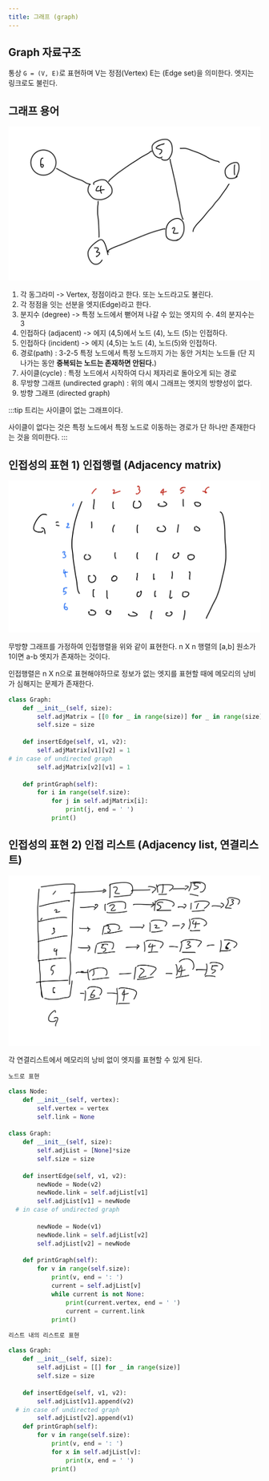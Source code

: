 ```yaml
---
title: 그래프 (graph)
---
```


## Graph 자료구조

통상 `G = (V, E)`로 표현하며 V는 정점(Vertex) E는 (Edge set)을 의미한다. 엣지는 링크로도 불린다.

## 그래프 용어

![graph](../.vuepress/assets/algorithm/graph.jpeg)

1. 각 동그라미 -> Vertex, 정점이라고 한다. 또는 노드라고도 불린다.
2. 각 정점을 잇는 선분을 엣지(Edge)라고 한다.
3. 분지수 (degree) -> 특정 노드에서 뻗어져 나갈 수 있는 엣지의 수. 4의 분지수는 3
4. 인접하다 (adjacent) -> 에지 (4,5)에서 노드 (4), 노드 (5)는 인접하다.
5. 인접하다 (incident) -> 에지 (4,5)는 노드 (4), 노드(5)와 인접하다.
6. 경로(path) : 3-2-5 특정 노드에서 특정 노드까지 가는 동안 거치는 노드들 (단 지나가는 동안 **중복되는 노드는 존재하면 안된다.**)
7. 사이클(cycle) : 특정 노드에서 시작하여 다시 제자리로 돌아오게 되는 경로
8. 무방향 그래프 (undirected graph) : 위의 예시 그래프는 엣지의 방향성이 없다.
9. 방향 그래프 (directed graph)

:::tip
트리는 사이클이 없는 그래프이다.

사이클이 없다는 것은 특정 노드에서 특정 노드로 이동하는 경로가
단 하나만 존재한다는 것을 의미한다.
:::

## 인접성의 표현 1) 인접행렬 (Adjacency matrix)

![graph](../.vuepress/assets/algorithm/adjacency-graph.jpg)

무방향 그래프를 가정하여 인접행렬을 위와 같이 표현한다.
n X n 행렬의 \[a,b\] 원소가 1이면 a-b 엣지가 존재하는 것이다.

인접행렬은 n X n으로 표현해야하므로 정보가 없는 엣지를 표현할 때에 메모리의 낭비가 심해지는 문제가 존재한다.

```python
class Graph:
    def __init__(self, size):
        self.adjMatrix = [[0 for _ in range(size)] for _ in range(size)]
        self.size = size

    def insertEdge(self, v1, v2):
        self.adjMatrix[v1][v2] = 1
# in case of undirected graph
        self.adjMatrix[v2][v1] = 1

    def printGraph(self):
        for i in range(self.size):
            for j in self.adjMatrix[i]:
                print(j, end = ' ')
            print()
```

## 인접성의 표현 2) 인접 리스트 (Adjacency list, 연결리스트)

![adjlist](../.vuepress/assets/algorithm/adj-list.jpeg)

각 연결리스트에서 메모리의 낭비 없이 엣지를 표현할 수 있게 된다.

`노드로 표현`

```python
class Node:
    def __init__(self, vertex):
        self.vertex = vertex
        self.link = None

class Graph:
    def __init__(self, size):
        self.adjList = [None]*size
        self.size = size

    def insertEdge(self, v1, v2):
        newNode = Node(v2)
        newNode.link = self.adjList[v1]
        self.adjList[v1] = newNode
  # in case of undirected graph

        newNode = Node(v1)
        newNode.link = self.adjList[v2]
        self.adjList[v2] = newNode

    def printGraph(self):
        for v in range(self.size):
            print(v, end = ': ')
            current = self.adjList[v]
            while current is not None:
                print(current.vertex, end = ' ')
                current = current.link
            print()

```

`리스트 내의 리스트로 표현`

```python
class Graph:
    def __init__(self, size):
        self.adjList = [[] for _ in range(size)]
        self.size = size

    def insertEdge(self, v1, v2):
        self.adjList[v1].append(v2)
  # in case of undirected graph
        self.adjList[v2].append(v1)
    def printGraph(self):
        for v in range(self.size):
            print(v, end = ': ')
            for x in self.adjList[v]:
                print(x, end = ' ')
            print()
```
